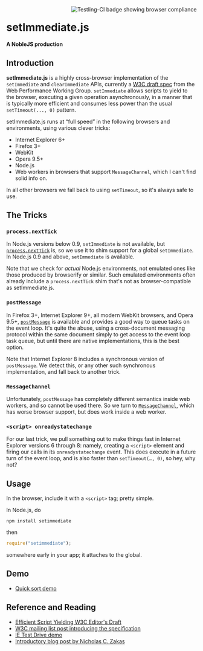 <a href="https://ci.testling.com/calvinmetcalf/setImmediate">
    <img src="https://ci.testling.com/calvinmetcalf/setImmediate.png" alt="Testling-CI badge showing browser compliance"
         align="right">
</a>

# setImmediate.js
**A NobleJS production**

## Introduction

**setImmediate.js** is a highly cross-browser implementation of the `setImmediate` and `clearImmediate` APIs, currently
a [W3C draft spec][spec] from the Web Performance Working Group. `setImmediate` allows scripts to yield to the browser,
executing a given operation asynchronously, in a manner that is typically more efficient and consumes less power than
the usual `setTimeout(..., 0)` pattern.

setImmediate.js runs at “full speed” in the following browsers and environments, using various clever tricks:

 * Internet Explorer 6+
 * Firefox 3+
 * WebKit
 * Opera 9.5+
 * Node.js
 * Web workers in browsers that support `MessageChannel`, which I can't find solid info on.

In all other browsers we fall back to using `setTimeout`, so it's always safe to use.

## The Tricks

### `process.nextTick`

In Node.js versions below 0.9, `setImmediate` is not available, but [`process.nextTick`][nextTIck] is, so we use it to
shim support for a global `setImmediate`. In Node.js 0.9 and above, `setImmediate` is available.

Note that we check for *actual* Node.js environments, not emulated ones like those produced by browserify or similar.
Such emulated environments often already include a `process.nextTick` shim that's not as browser-compatible as
setImmediate.js.

### `postMessage`

In Firefox 3+, Internet Explorer 9+, all modern WebKit browsers, and Opera 9.5+, [`postMessage`][postMessage] is
available and provides a good way to queue tasks on the event loop. It's quite the abuse, using a cross-document
messaging protocol within the same document simply to get access to the event loop task queue, but until there are
native implementations, this is the best option.

Note that Internet Explorer 8 includes a synchronous version of `postMessage`. We detect this, or any other such
synchronous implementation, and fall back to another trick.

### `MessageChannel`

Unfortunately, `postMessage` has completely different semantics inside web workers, and so cannot be used there. So we
turn to [`MessageChannel`][MessageChannel], which has worse browser support, but does work inside a web worker.

### `<script> onreadystatechange`

For our last trick, we pull something out to make things fast in Internet Explorer versions 6 through 8: namely,
creating a `<script>` element and firing our calls in its `onreadystatechange` event. This does execute in a future
turn of the event loop, and is also faster than `setTimeout(…, 0)`, so hey, why not?

## Usage

In the browser, include it with a `<script>` tag; pretty simple.

In Node.js, do

```
npm install setimmediate
```

then

```js
require("setimmediate");
```

somewhere early in your app; it attaches to the global.

## Demo

* [Quick sort demo][cross-browser-demo]
 
## Reference and Reading

 * [Efficient Script Yielding W3C Editor's Draft][spec]
 * [W3C mailing list post introducing the specification][list-post]
 * [IE Test Drive demo][ie-demo]
 * [Introductory blog post by Nicholas C. Zakas][ncz]


[spec]: https://dvcs.w3.org/hg/webperf/raw-file/tip/specs/setImmediate/Overview.html
[list-post]: http://lists.w3.org/Archives/Public/public-web-perf/2011Jun/0100.html
[ie-demo]: http://ie.microsoft.com/testdrive/Performance/setImmediateSorting/Default.html
[ncz]: http://www.nczonline.net/blog/2011/09/19/script-yielding-with-setimmediate/
[nextTick]: http://nodejs.org/docs/v0.8.16/api/process.html#process_process_nexttick_callback
[postMessage]: http://www.whatwg.org/specs/web-apps/current-work/multipage/web-messaging.html#posting-messages
[MessageChannel]: http://www.whatwg.org/specs/web-apps/current-work/multipage/web-messaging.html#channel-messaging
[cross-browser-demo]: http://jphpsf.github.com/setImmediate-shim-demo

